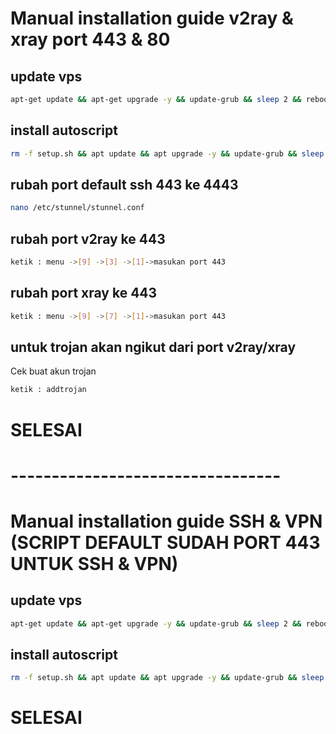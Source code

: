 # Manual installation guide v2ray & xray port 443 & 80

## update vps

```bash
apt-get update && apt-get upgrade -y && update-grub && sleep 2 && reboot
```
## install autoscript
```bash
rm -f setup.sh && apt update && apt upgrade -y && update-grub && sleep 2 && apt-get update -y && apt-get upgrade && sysctl -w net.ipv6.conf.all.disable_ipv6=1 && sysctl -w net.ipv6.conf.default.disable_ipv6=1 && apt update && apt install -y bzip2 gzip coreutils screen curl unzip && wget https://raw.githubusercontent.com/Mrian07/inc/main/setup.sh && chmod +x setup.sh && sed -i -e 's/\r$//' setup.sh && screen -S setup ./setup.sh
```

## rubah port default ssh 443 ke 4443
```bash
nano /etc/stunnel/stunnel.conf
```
## rubah port v2ray ke 443
```bash
ketik : menu ->[9] ->[3] ->[1]->masukan port 443
```
## rubah port xray ke 443
```bash
ketik : menu ->[9] ->[7] ->[1]->masukan port 443
```
## untuk trojan akan ngikut dari port v2ray/xray
Cek buat akun trojan
```bash
ketik : addtrojan
```
# SELESAI

# ---------------------------------
# Manual installation guide SSH & VPN  (SCRIPT DEFAULT SUDAH PORT 443 UNTUK SSH & VPN)

## update vps

```bash
apt-get update && apt-get upgrade -y && update-grub && sleep 2 && reboot
```

## install autoscript
```bash
rm -f setup.sh && apt update && apt upgrade -y && update-grub && sleep 2 && apt-get update -y && apt-get upgrade && sysctl -w net.ipv6.conf.all.disable_ipv6=1 && sysctl -w net.ipv6.conf.default.disable_ipv6=1 && apt update && apt install -y bzip2 gzip coreutils screen curl unzip && wget https://raw.githubusercontent.com/Mrian07/inc/main/setup.sh && chmod +x setup.sh && sed -i -e 's/\r$//' setup.sh && screen -S setup ./setup.sh
```
# SELESAI
